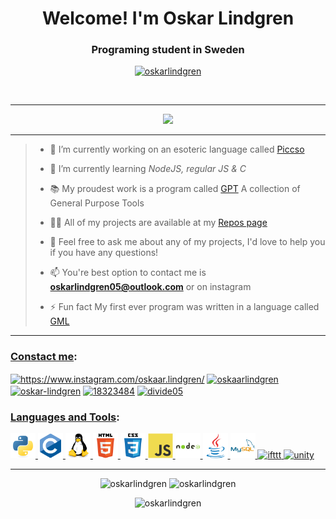 <!--Title-->
<h1 align="center">Welcome! I'm Oskar Lindgren</h1>
<h3 align="center">Programing student in Sweden</h3>

<!--Trophies-->
<p align="center">
<a href="https://github.com/ryo-ma/github-profile-trophy"><img src="https://github-profile-trophy.vercel.app/?username=oskarlindgren" alt="oskarlindgren" /></a>
</p>
<br>

---

<!--GIF-->
<p align="center">
<img src="https://user-images.githubusercontent.com/100297674/222921691-e0b46b9b-dc2e-4992-95da-9fd9d05793f3.gif">
</p>

<!--Tid Bits-->
---

> - 🔭 I’m currently working on an esoteric language called [Piccso](https://github.com/OskarLindgren/Piccso)
> 
> - 🌱 I’m currently learning *NodeJS, regular JS & C*
> 
> - 📚 My proudest work is a program called [GPT](https://github.com/OskarLindgren/GeneralPurposeTools) A collection of General Purpose Tools
> 
> - 👨‍💻 All of my projects are available at my [Repos page](https://github.com/OskarLindgren?tab=repositories)
> 
> - 💬 Feel free to ask me about any of my projects, I'd love to help you if you have any questions!
> 
> - 📫 You're best option to contact me is **oskarlindgren05@outlook.com** or on instagram
> 
> - ⚡ Fun fact My first ever program was written in a language called [GML](https://manual.yoyogames.com/GameMaker_Language/GML_Overview/GML_Overview.htm)

---

<!--Contact Info-->
### <ins>Constact me</ins>:
<p align="left">
<!--Instagram-->
<a href="https://instagram.com/https://www.instagram.com/oskaar.lindgren/" target="blank"><img align="center" src="https://raw.githubusercontent.com/rahuldkjain/github-profile-readme-generator/master/src/images/icons/Social/instagram.svg" alt="https://www.instagram.com/oskaar.lindgren/" height="30" width="40" /></a>
<!--Twitter-->
<a href="https://twitter.com/oskaarlindgren" target="blank"><img align="center" src="https://raw.githubusercontent.com/rahuldkjain/github-profile-readme-generator/master/src/images/icons/Social/twitter.svg" alt="oskaarlindgren" height="30" width="40" /></a>
<!--Linked in-->
<a href="https://linkedin.com/in/oskar-lindgren" target="blank"><img align="center" src="https://raw.githubusercontent.com/rahuldkjain/github-profile-readme-generator/master/src/images/icons/Social/linked-in-alt.svg" alt="oskar-lindgren" height="30" width="40" /></a>
<!--Stack Over Flow-->
<a href="https://stackoverflow.com/users/18323484" target="blank"><img align="center" src="https://raw.githubusercontent.com/rahuldkjain/github-profile-readme-generator/master/src/images/icons/Social/stack-overflow.svg" alt="18323484" height="30" width="40" /></a>
<!--Leet Code-->
<a href="https://www.leetcode.com/divide05" target="blank"><img align="center" src="https://raw.githubusercontent.com/rahuldkjain/github-profile-readme-generator/master/src/images/icons/Social/leet-code.svg" alt="divide05" height="30" width="40" /></a>
</p>

<!--Skills-->
### <ins>Languages and Tools</ins>:
<p align="left">
<!--Python-->
<a href="https://www.python.org" target="_blank" rel="noreferrer"> <img src="https://raw.githubusercontent.com/devicons/devicon/master/icons/python/python-original.svg" alt="python" width="40" height="40"/> </a>
<!--C-->
<a href="https://www.cprogramming.com/" target="_blank" rel="noreferrer"> <img src="https://raw.githubusercontent.com/devicons/devicon/master/icons/c/c-original.svg" alt="c" width="40" height="40"/> </a>
<!--Linux-->
<a href="https://www.linux.org/" target="_blank" rel="noreferrer"> <img src="https://raw.githubusercontent.com/devicons/devicon/master/icons/linux/linux-original.svg" alt="linux" width="40" height="40"/> </a>
<!--HTML-->
<a href="https://www.w3.org/html/" target="_blank" rel="noreferrer"> <img src="https://raw.githubusercontent.com/devicons/devicon/master/icons/html5/html5-original-wordmark.svg" alt="html5" width="40" height="40"/> </a>
<!--CSS-->
<a href="https://www.w3schools.com/css/" target="_blank" rel="noreferrer"> <img src="https://raw.githubusercontent.com/devicons/devicon/master/icons/css3/css3-original-wordmark.svg" alt="css3" width="40" height="40"/> </a>
<!--JS-->
<a href="https://developer.mozilla.org/en-US/docs/Web/JavaScript" target="_blank" rel="noreferrer"> <img src="https://raw.githubusercontent.com/devicons/devicon/master/icons/javascript/javascript-original.svg" alt="javascript" width="40" height="40"/> </a>
<!--Node JS-->
<a href="https://nodejs.org" target="_blank" rel="noreferrer"> <img src="https://raw.githubusercontent.com/devicons/devicon/master/icons/nodejs/nodejs-original-wordmark.svg" alt="nodejs" width="40" height="40"/> </a>
<!--Java-->
<a href="https://www.java.com" target="_blank" rel="noreferrer"> <img src="https://raw.githubusercontent.com/devicons/devicon/master/icons/java/java-original.svg" alt="java" width="40" height="40"/> </a>
<!--MySQL-->
<a href="https://www.mysql.com/" target="_blank" rel="noreferrer"> <img src="https://raw.githubusercontent.com/devicons/devicon/master/icons/mysql/mysql-original-wordmark.svg" alt="mysql" width="40" height="40"/> </a>
<!--IFTTT-->
<a href="https://ifttt.com/" target="_blank" rel="noreferrer"> <img src="https://www.vectorlogo.zone/logos/ifttt/ifttt-ar21.svg" alt="ifttt" width="40" height="40"/> </a>
<!--Unity-->
<a href="https://unity.com/" target="_blank" rel="noreferrer"> <img src="https://www.vectorlogo.zone/logos/unity3d/unity3d-icon.svg" alt="unity" width="40" height="40"/> </a> 
</p>

---

<!--Stat Cards-->
<p align="center">
<!--Github Stats-->
<img src="https://github-readme-stats.vercel.app/api?username=oskarlindgren&show_icons=true&theme=dark&title_color=fa8b00&text_color=fdfdfd&bg_color=151515&cache_seconds=1800&locale=en" alt="oskarlindgren" />
<!--Github Streak-->
<img src="https://github-readme-streak-stats.herokuapp.com/?user=oskarlindgren&theme=dark" alt="oskarlindgren" />
</p>

<p align="center">
<!--Top Languages-->
<img src="https://github-readme-stats.vercel.app/api/top-langs?username=oskarlindgren&show_icons=true&theme=dark&title_color=fa8b00&text_color=fdfdfd&bg_color=151515&hide_border=false&cache_seconds=1800&locale=en" alt="oskarlindgren" />
</p>

